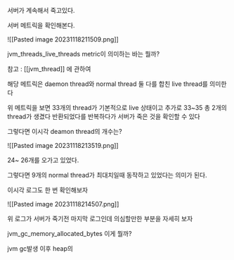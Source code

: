 서버가 계속해서 죽고있다.

서버 메트릭을 확인해본다.

![[Pasted image 20231118211509.png]]

jvm_threads_live_threads metric이 의미하는 바는 뭘까?

참고 : [[jvm_thread]] 에 관하여

해당 메트릭은 daemon thread와 normal thread 둘 다를 합친 live thread를 의미한다

위 메트릭을 보면 33개의 thread가 기본적으로 live 상태이고 추가로 33~35 총 2개의 thread가 생겼다 반환되었다를 반복하다가 서버가 죽은 것을 확인할 수 있다

그렇다면 이시각 deamon thread의 개수는?

![[Pasted image 20231118213519.png]]

24~ 26개를 오가고 있었다.

그렇다면 9개의 normal thread가 최대치일때 동작하고 있었다는 의미가 된다.

이시각 로그도 한 번 확인해보자

![[Pasted image 20231118214507.png]]

위 로그가 서버가 죽기전 마지막 로그인데 의심할만한 부분을 자세히 보자

jvm_gc_memory_allocated_bytes 이게 뭘까?

jvm gc발생 이후 heap의 